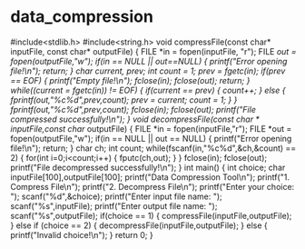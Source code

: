 # data_compression
#include<stdlib.h>
   #include<string.h>
  void compressFile(const char* inputFile, const char* outputFile)
  {
          FILE *in = fopen(inputFile, "r");
          FILE *out = fopen(outputFile,"w");
          if(in == NULL || out==NULL)
          {
                  printf("Error opening file!\n");
                  return;
          }
          char current, prev;
          int count = 1;
          prev = fgetc(in);
          if(prev == EOF)
          {
                  printf("Empty file!\n");
                  fclose(in);
                  fclose(out);
                  return;
          }
while((current = fgetc(in)) != EOF)
          {
                  if(current == prev)
                  {
                          count++;
                  }
                  else
                  {
                          fprintf(out,"%c%d",prev,count);
                          prev = current;
                          count = 1;
                  }
          }
          fprintf(out,"%c%d",prev,count);
         fclose(in);
         fclose(out);
          printf("File compressed successfully!\n");
  }
  void decompressFile(const char * inputFile,const char* outputFile)
 {
          FILE *in = fopen(inputFile,"r");
          FILE *out = fopen(outputFile,"w");
          if(in  == NULL || out == NULL)
          {
                  printf("Error opening file!\n");
                  return;
          }
          char ch;
          int count;
          while(fscanf(in,"%c%d",&ch,&count) == 2)
          {
                  for(int i=0;i<count;i++)
                  {
                          fputc(ch,out);
                  }
          }
          fclose(in);
          fclose(out);
          printf("File decompressed successfully!\n");
  }
 int main()
  {
          int choice;
          char inputFile[100],outputFile[100];
          printf("Data Compression Tool\n");
          printf("1. Compress File\n");
          printf("2. Decompress File\n");
          printf("Enter your choice: ");
          scanf("%d",&choice);
          printf("Enter input file name: ");
          scanf("%s",inputFile);
          printf("Enter output file name: ");
       scanf("%s",outputFile);
          if(choice == 1)
          {
                  compressFile(inputFile,outputFile);
          }
          else if (choice == 2)
          {
                  decompressFile(inputFile,outputFile);
          }
          else
          {
                  printf("Invalid choice!\n");
          }
          return 0;
 }
 
